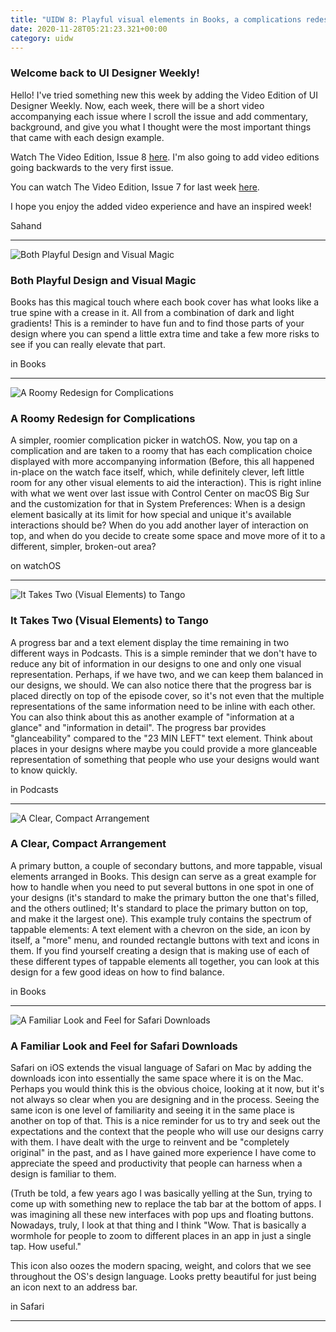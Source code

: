 ```yaml
---
title: "UIDW 8: Playful visual elements in Books, a complications redesign on watchOS, and familiar macOS design language on iOS."
date: 2020-11-28T05:21:23.321+00:00
category: uidw
---
```


### Welcome back to UI Designer Weekly!

Hello! I've tried something new this week by adding the Video Edition of UI Designer Weekly. Now, each week, there will be a short video accompanying each issue where I scroll the issue and add commentary, background, and give you what I thought were the most important things that came with each design example.

Watch The Video Edition, Issue 8 [here](https://cur.at/juHnOxK?m=web). I'm also going to add video editions going backwards to the very first issue.

You can watch The Video Edition, Issue 7 for last week [here](https://cur.at/v4Sru8Q?m=web).

I hope you enjoy the added video experience and have an inspired week!

 Sahand 

---

![](https://assets.sahandnayebaziz.org/both-playful-design-and-visual-magic.jpeg "Both Playful Design and Visual Magic") 

### Both Playful Design and Visual Magic

Books has this magical touch where each book cover has what looks like a true spine with a crease in it. All from a combination of dark and light gradients! This is a reminder to have fun and to find those parts of your design where you can spend a little extra time and take a few more risks to see if you can really elevate that part.

 in Books 

---

![](https://assets.sahandnayebaziz.org/a-roomy-redesign-for-complications.jpeg "A Roomy Redesign for Complications") 

### A Roomy Redesign for Complications

A simpler, roomier complication picker in watchOS. Now, you tap on a complication and are taken to a roomy that has each complication choice displayed with more accompanying information (Before, this all happened in-place on the watch face itself, which, while definitely clever, left little room for any other visual elements to aid the interaction). This is right inline with what we went over last issue with Control Center on macOS Big Sur and the customization for that in System Preferences: When is a design element basically at its limit for how special and unique it's available interactions should be? When do you add another layer of interaction on top, and when do you decide to create some space and move more of it to a different, simpler, broken-out area?

 on watchOS 

---

![](https://assets.sahandnayebaziz.org/it-takes-two-(visual-elements)-to-tango.jpeg "It Takes Two (Visual Elements) to Tango") 

### It Takes Two (Visual Elements) to Tango

A progress bar and a text element display the time remaining in two different ways in Podcasts. This is a simple reminder that we don't have to reduce any bit of information in our designs to one and only one visual representation. Perhaps, if we have two, and we can keep them balanced in our designs, we should. We can also notice there that the progress bar is placed directly on top of the episode cover, so it's not even that the multiple representations of the same information need to be inline with each other. You can also think about this as another example of "information at a glance" and "information in detail". The progress bar provides "glanceability" compared to the "23 MIN LEFT" text element. Think about places in your designs where maybe you could provide a more glanceable representation of something that people who use your designs would want to know quickly.

 in Podcasts 

---

![](https://assets.sahandnayebaziz.org/a-clear-compact-arrangement.jpeg "A Clear, Compact Arrangement") 

### A Clear, Compact Arrangement

A primary button, a couple of secondary buttons, and more tappable, visual elements arranged in Books. This design can serve as a great example for how to handle when you need to put several buttons in one spot in one of your designs (it's standard to make the primary button the one that's filled, and the others outlined; It's standard to place the primary button on top, and make it the largest one). This example truly contains the spectrum of tappable elements: A text element with a chevron on the side, an icon by itself, a "more" menu, and rounded rectangle buttons with text and icons in them. If you find yourself creating a design that is making use of each of these different types of tappable elements all together, you can look at this design for a few good ideas on how to find balance.

 in Books 

---

![](https://assets.sahandnayebaziz.org/a-familiar-look-and-feel-for-safari-downloads.jpeg "A Familiar Look and Feel for Safari Downloads ") 

### A Familiar Look and Feel for Safari Downloads 

Safari on iOS extends the visual language of Safari on Mac by adding the downloads icon into essentially the same space where it is on the Mac. Perhaps you would think this is the obvious choice, looking at it now, but it's not always so clear when you are designing and in the process. Seeing the same icon is one level of familiarity and seeing it in the same place is another on top of that. This is a nice reminder for us to try and seek out the expectations and the context that the people who will use our designs carry with them. I have dealt with the urge to reinvent and be "completely original" in the past, and as I have gained more experience I have come to appreciate the speed and productivity that people can harness when a design is familiar to them.

(Truth be told, a few years ago I was basically yelling at the Sun, trying to come up with something new to replace the tab bar at the bottom of apps. I was imagining all these new interfaces with pop ups and floating buttons. Nowadays, truly, I look at that thing and I think "Wow. That is basically a wormhole for people to zoom to different places in an app in just a single tap. How useful."

This icon also oozes the modern spacing, weight, and colors that we see throughout the OS's design language. Looks pretty beautiful for just being an icon next to an address bar.

 in Safari 

---